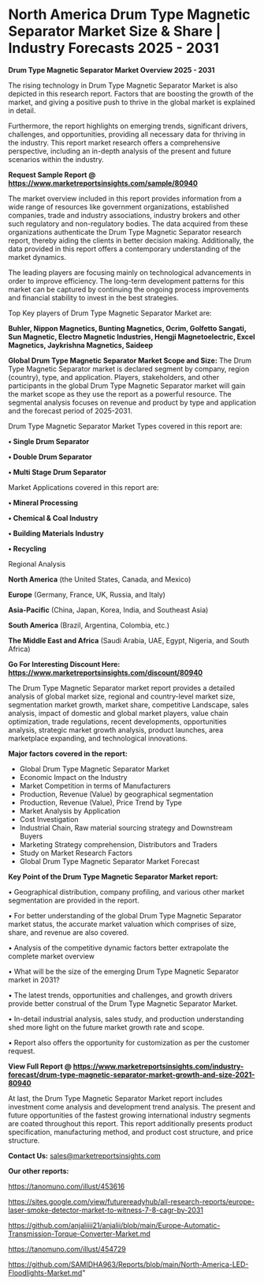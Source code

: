 # North America Drum Type Magnetic Separator Market Size & Share | Industry Forecasts 2025 - 2031

<Strong> Drum Type Magnetic Separator Market Overview 2025 - 2031</strong>

The rising technology in Drum Type Magnetic Separator Market is also depicted in this research report. Factors that are boosting the growth of the market, and giving a positive push to thrive in the global market is explained in detail.

Furthermore, the report highlights on emerging trends, significant drivers, challenges, and opportunities, providing all necessary data for thriving in the industry. This report market research offers a comprehensive perspective, including an in-depth analysis of the present and future scenarios within the industry.

<strong>Request Sample Report @ <a href=https://www.marketreportsinsights.com/sample/80940>https://www.marketreportsinsights.com/sample/80940</a></strong>

The market overview included in this report provides information from a wide range of resources like government organizations, established companies, trade and industry associations, industry brokers and other such regulatory and non-regulatory bodies. The data acquired from these organizations authenticate the Drum Type Magnetic Separator research report, thereby aiding the clients in better decision making. Additionally, the data provided in this report offers a contemporary understanding of the market dynamics.

The leading players are focusing mainly on technological advancements in order to improve efficiency. The long-term development patterns for this market can be captured by continuing the ongoing process improvements and financial stability to invest in the best strategies.

Top Key players of Drum Type Magnetic Separator Market are:

<strong>Buhler, Nippon Magnetics, Bunting Magnetics, Ocrim, Golfetto Sangati, Sun Magnetic, Electro Magnetic Industries, Hengji Magnetoelectric, Excel Magnetics, Jaykrishna Magnetics, Saideep</strong>

<strong><b>Global Drum Type Magnetic Separator Market Scope and Size:</b></strong>
The Drum Type Magnetic Separator market is declared segment by company, region (country), type, and application. Players, stakeholders, and other participants in the global Drum Type Magnetic Separator market will gain the market scope as they use the report as a powerful resource. The segmental analysis focuses on revenue and product by type and application and the forecast period of 2025-2031.

Drum Type Magnetic Separator Market Types covered in this report are:

<strong>• Single Drum Separator

• Double Drum Separator

• Multi Stage Drum Separator</strong>

Market Applications covered in this report are:

<strong>• Mineral Processing

• Chemical & Coal Industry

• Building Materials Industry

• Recycling</strong> 

Regional Analysis

<strong>North America</strong> (the United States, Canada, and Mexico)

<strong>Europe</strong> (Germany, France, UK, Russia, and Italy)

<strong>Asia-Pacific</strong> (China, Japan, Korea, India, and Southeast Asia)

<strong>South America</strong> (Brazil, Argentina, Colombia, etc.)

<strong>The Middle East and Africa</strong> (Saudi Arabia, UAE, Egypt, Nigeria, and South Africa)

<strong>Go For Interesting Discount Here: <a href=https://www.marketreportsinsights.com/discount/80940>https://www.marketreportsinsights.com/discount/80940</a></strong>

The Drum Type Magnetic Separator market report provides a detailed analysis of global market size, regional and country-level market size, segmentation market growth, market share, competitive Landscape, sales analysis, impact of domestic and global market players, value chain optimization, trade regulations, recent developments, opportunities analysis, strategic market growth analysis, product launches, area marketplace expanding, and technological innovations.

<strong><b>Major factors covered in the report:</b></strong>
<ul>
  <li>Global Drum Type Magnetic Separator Market </li>
  <li>Economic Impact on the Industry</li>
  <li>Market Competition in terms of Manufacturers</li>
  <li>Production, Revenue (Value) by geographical segmentation</li>
  <li>Production, Revenue (Value), Price Trend by Type</li>
  <li>Market Analysis by Application</li>
  <li>Cost Investigation</li>
  <li>Industrial Chain, Raw material sourcing strategy and Downstream Buyers</li>
  <li>Marketing Strategy comprehension, Distributors and Traders</li>
  <li>Study on Market Research Factors</li>
  <li>Global Drum Type Magnetic Separator Market Forecast</li>
</ul>

<strong><b>Key Point of the Drum Type Magnetic Separator Market report:</b></strong>

• Geographical distribution, company profiling, and various other market segmentation are provided in the report.

• For better understanding of the global Drum Type Magnetic Separator market status, the accurate market valuation which comprises of size, share, and revenue are also covered.

• Analysis of the competitive dynamic factors better extrapolate the complete market overview

• What will be the size of the emerging Drum Type Magnetic Separator market in 2031?

• The latest trends, opportunities and challenges, and growth drivers provide better construal of the Drum Type Magnetic Separator Market.

• In-detail industrial analysis, sales study, and production understanding shed more light on the future market growth rate and scope.

• Report also offers the opportunity for customization as per the customer request.

<strong><b>View Full Report @ <a href=https://www.marketreportsinsights.com/industry-forecast/drum-type-magnetic-separator-market-growth-and-size-2021-80940>https://www.marketreportsinsights.com/industry-forecast/drum-type-magnetic-separator-market-growth-and-size-2021-80940</a></b></strong>


At last, the Drum Type Magnetic Separator Market report includes investment come analysis and development trend analysis. The present and future opportunities of the fastest growing international industry segments are coated throughout this report. This report additionally presents product specification, manufacturing method, and product cost structure, and price structure.

<strong>Contact Us:</strong>
sales@marketreportsinsights.com

<strong>Our other reports:</strong>

<a href=https://tanomuno.com/illust/453616>https://tanomuno.com/illust/453616</a>

<a href=https://sites.google.com/view/futurereadyhub/all-research-reports/europe-laser-smoke-detector-market-to-witness-7-8-cagr-by-2031>https://sites.google.com/view/futurereadyhub/all-research-reports/europe-laser-smoke-detector-market-to-witness-7-8-cagr-by-2031</a>

<a href=https://github.com/anjaliiii21/anjalii/blob/main/Europe-Automatic-Transmission-Torque-Converter-Market.md>https://github.com/anjaliiii21/anjalii/blob/main/Europe-Automatic-Transmission-Torque-Converter-Market.md</a>

<a href=https://tanomuno.com/illust/454729>https://tanomuno.com/illust/454729</a>

<a href=https://github.com/SAMIDHA963/Reports/blob/main/North-America-LED-Floodlights-Market.md>https://github.com/SAMIDHA963/Reports/blob/main/North-America-LED-Floodlights-Market.md</a>"
